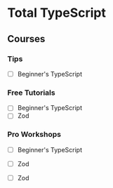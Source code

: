 # Total TypeScript

## Courses

### Tips

- [ ] Beginner's TypeScript

### Free Tutorials

- [ ] Beginner's TypeScript
- [ ] Zod

### Pro Workshops

- [ ] Beginner's TypeScript
- [ ] Zod
- [ ] Zod

